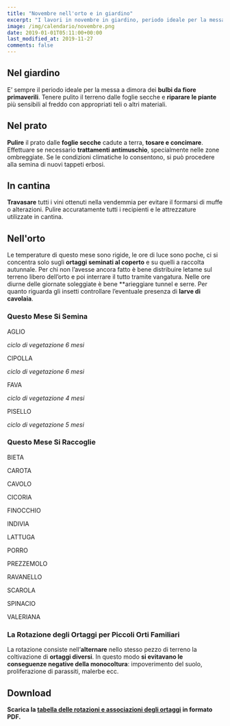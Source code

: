 ```yaml
---
title: "Novembre nell'orto e in giardino"
excerpt: "I lavori in novembre in giardino, periodo ideale per la messa a dimora dei bulbi da fiore primaverili. Concimare il prato e riparare alcune piante dal freddo."
image: /img/calendario/novembre.png
date: 2019-01-01T05:11:00+00:00
last_modified_at: 2019-11-27
comments: false
---
```

## Nel giardino
E’ sempre il periodo ideale per la messa
a dimora dei **bulbi da fiore primaverili**.
Tenere pulito il terreno dalle foglie secche e **riparare le piante**
più sensibili al freddo con appropriati teli o altri materiali.

## Nel prato
**Pulire** il prato dalle
**foglie secche** cadute a terra,
**tosare e concimare**. Effettuare
se necessario **trattamenti antimuschio**,
specialmente nelle zone ombreggiate.
Se le condizioni climatiche lo
consentono, si può procedere alla
semina di nuovi tappeti erbosi.

## In cantina
**Travasare** tutti i
vini ottenuti nella vendemmia
per evitare il formarsi di muffe o
alterazioni. Pulire accuratamente tutti i
recipienti e le attrezzature utilizzate in
cantina.

## Nell'orto
Le temperature di questo mese sono rigide, le ore di luce sono poche,
ci si concentra solo sugli **ortaggi seminati al coperto**
e su quelli a raccolta autunnale.
Per chi non l’avesse ancora fatto è bene distribuire letame sul terreno libero
dell’orto e poi interrare il tutto tramite vangatura.
Nelle ore diurne delle giornate soleggiate è bene **arieggiare tunnel e serre.
Per quanto riguarda gli insetti controllare l’eventuale presenza di **larve di cavolaia**.


### Questo Mese Si Semina
AGLIO

*ciclo di vegetazione 6 mesi*

CIPOLLA

*ciclo di vegetazione 6 mesi*

FAVA

*ciclo di vegetazione 4 mesi*

PISELLO

*ciclo di vegetazione 5 mesi*

### Questo Mese Si Raccoglie
BIETA

CAROTA

CAVOLO

CICORIA

FINOCCHIO

INDIVIA

LATTUGA

PORRO

PREZZEMOLO  

RAVANELLO

SCAROLA

SPINACIO

VALERIANA

### La Rotazione degli Ortaggi per Piccoli Orti Familiari
La rotazione consiste nell’**alternare** nello stesso pezzo di terreno la coltivazione di **ortaggi diversi**. In questo modo **si evitavano le conseguenze negative della monocoltura**: impoverimento del suolo, proliferazione di parassiti, malerbe ecc.

## Download

<p><strong>Scarica la <a href="/download/la-rotazione-degli-ortaggi-per-piccoli-orti-familiari.pdf" download="rotazioneOrtaggi.pdf" title="La Rotazione degli Ortaggi per Piccoli Orti Familiari">tabella delle rotazioni e associazioni degli ortaggi</a> in formato PDF.</strong></p>
